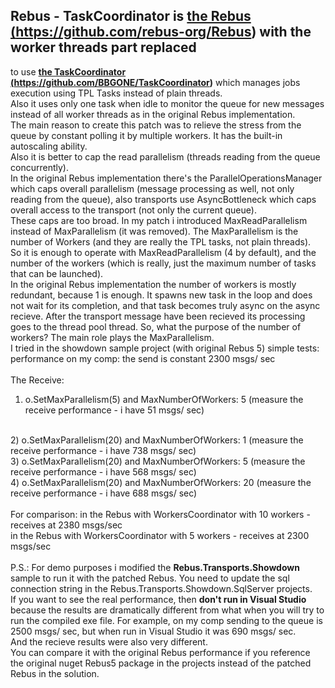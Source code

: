 ## Rebus - TaskCoordinator is <a href="https://github.com/rebus-org/Rebus" target="_blank"><b>the Rebus (https://github.com/rebus-org/Rebus)</b></a> with the worker threads part replaced 
to use <a href="https://github.com/BBGONE/TaskCoordinator" target="_blank"><b>the TaskCoordinator (https://github.com/BBGONE/TaskCoordinator)</b></a> which manages jobs execution using TPL Tasks instead
of plain threads. 
<br/>
Also it uses only one task when idle to monitor the queue for new messages instead of all worker threads as in the original Rebus implementation.
<br/>
The main reason to create this patch was to relieve the stress from the queue by constant polling it by multiple workers.
It has the built-in autoscaling ability.
<br/>
Also it is better to cap the read parallelism (threads reading from the queue concurrently).
<br/>
In the original Rebus implementation there's
the ParallelOperationsManager which caps overall parallelism (message processing as well, not only reading from the queue), also
transports use AsyncBottleneck which caps overall access to the transport (not only the current queue).
<br/>
These caps are too broad. In my patch i introduced MaxReadParallelism instead of MaxParallelism (it was removed).
The MaxParallelism is the number of Workers (and they are really the TPL tasks, not plain threads).
<br> 
So it is enough to operate with MaxReadParallelism (4 by default), and the number of the workers (which is really, just the maximum number of tasks that can be launched).
<br/>
In the original Rebus implementation the number of workers is mostly redundant, because 1 is enough. 
It spawns new task in the loop and does not wait for its completion, and that task becomes truly async on
the async recieve. After the transport message have been recieved its processing goes to the thread pool thread.
So, what the purpose of the number of workers? The main role plays the MaxParallelism.
<br/>
I tried in the showdown sample project (with original Rebus 5) simple tests:
<br/>
performance on my comp: the send is constant 2300 msgs/ sec
<br/>
<br/>
The Receive:
<br/>
1) o.SetMaxParallelism(5) and MaxNumberOfWorkers: 5 (measure the receive performance - i have 51 msgs/ sec)
<br/>
2) o.SetMaxParallelism(20) and MaxNumberOfWorkers: 1 (measure the receive performance - i have 738 msgs/ sec)
<br/>
3) o.SetMaxParallelism(20) and MaxNumberOfWorkers: 5 (measure the receive performance - i have 568 msgs/ sec)
<br/>
4) o.SetMaxParallelism(20) and MaxNumberOfWorkers: 20 (measure the receive performance - i have 688 msgs/ sec)
<br/>
<br/>
For comparison: in the Rebus with WorkersCoordinator with 10 workers - receives at  2380 msgs/sec
<br/>
in the Rebus with WorkersCoordinator with 5 workers - receives at  2300 msgs/sec
<br/>
<br/>
P.S.: 
For demo purposes i modified the <b>Rebus.Transports.Showdown</b> sample to run it with the patched Rebus. You need to update the sql connection string in
the Rebus.Transports.Showdown.SqlServer projects.
<br/>
If you want to see the real performance, then <b>don't run in Visual Studio</b> because the results are dramatically different
from what when you will try to run the compiled exe file. 
For example, on my comp sending to the queue is 2500 msgs/ sec, but when run in Visual Studio it was 690 msgs/ sec.
<br/>And the recieve results were also very different.
<br/>You can compare it with the original Rebus performance if you reference the original nuget Rebus5 package in the projects instead of the patched Rebus in the solution.